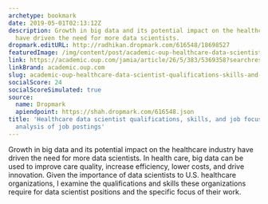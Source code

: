 ```yaml
---
archetype: bookmark
date: 2019-05-01T02:13:12Z
description: Growth in big data and its potential impact on the healthcare industry
  have driven the need for more data scientists.
dropmark.editURL: http://radhikan.dropmark.com/616548/18698527
featuredImage: /img/content/post/academic-oup-healthcare-data-scientist-qualifications-skills-and-job-focus-a-content-analysis-of-job-postings.png
link: https://academic.oup.com/jamia/article/26/5/383/5369358?searchresult=1
linkBrand: academic.oup.com
slug: academic-oup-healthcare-data-scientist-qualifications-skills-and-job-focus-a-content-analysis-of-job-postings
socialScore: 24
socialScoreSimulated: true
source:
  name: Dropmark
  apiendpoint: https://shah.dropmark.com/616548.json
title: 'Healthcare data scientist qualifications, skills, and job focus: a content
  analysis of job postings'
---
```

Growth in big data and its potential impact on the healthcare industry have driven the need for more data scientists. In health care, big data can be used to improve care quality, increase efficiency, lower costs, and drive innovation. Given the importance of data scientists to U.S. healthcare organizations, I examine the qualifications and skills these organizations require for data scientist positions and the specific focus of their work.
